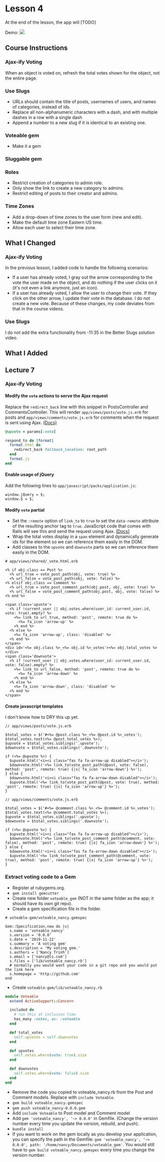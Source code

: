 # Lesson 4
At the end of the lesson, the app will [TODO]

Demo:
![](../gifs/lesson_4.gif)

## Course Instructions
### Ajax-ify Voting
When an object is voted on, refresh the total votes shown for the object, not the entire page.

### Use Slugs
- URLs should contain the title of posts, usernames of users, and names of categories, instead of ids.
- Replace all non-alphanumeric characters with a dash, and with multiple dashes in a row with a single dash
- Append a number to a new slug if it is identical to an existing one.

### Voteable gem
- Make it a gem
### Sluggable gem 
### Roles
- Restrict creation of categories to admin role.
- Only show the link to create a new category to admins.
- Restrict editing of posts to their creator and admins.
### Time Zones
- Add a drop-down of time zones to the user form (new and edit).
- Make the default time zone Eastern US time.
- Allow each user to select their time zone.

## What I Changed
### Ajax-ify Voting
In the previous lesson, I added code to handle the following scenarios:
  - If a user has already voted, I gray out the arrow corresponding to the vote the user made on the object, and do nothing if the user clicks on it (it's not even a link anymore, just an icon).
  - If a user has already voted, I allow the user to change their vote. If they click on the other arrow, I update their vote in the database. I do not create a new vote.
Because of these changes, my code deviates from that in the course videos.

### Use Slugs
I do not add the extra functionality from -11:35 in the Better Slugs solution video. 


## What I Added

## Lecture 7
### Ajax-ify Voting
#### Modify the `vote` actions to serve the Ajax request
Replace the `redirect_back` line with this snippet in PostsController and CommentsController. This will render `app/views/posts/vote.js.erb` for posts and `app/views/comments/vote.js.erb` for comments when the request is sent using Ajax. [(Docs)](https://guides.rubyonrails.org/working_with_javascript_in_rails.html#a-simple-example)
```ruby
@upvote = params[:vote]

respond_to do |format|
  format.html do
    redirect_back fallback_location: root_path
  end
  format.js
end
```

#### Enable usage of jQuery 
Add the following lines to `app/javascript/packs/application.js`:
```
window.jQuery = $;
window.$ = $;
```

#### Modify `vote` partial 
- Set the `:remote` option of `link_to` to `true` to set the `data-remote` attribute of the resulting anchor tag to `true`. JavaScript code that comes with Rails will see this and send the request using Ajax. [(Docs)](https://guides.rubyonrails.org/working_with_javascript_in_rails.html#link-to)
- Wrap the total votes display in a `span` element and dynamically generate ids for the element so we can reference them easily in the DOM.
- Add classes to the `upvote` and `downvote` parts so we can reference them easily in the DOM.

```
# app/views/shared/_vote.html.erb 

<% if obj.class == Post %>
  <% url_true = vote_post_path(obj, vote: true) %>
  <% url_false = vote_post_path(obj, vote: false) %>
<% elsif obj.class == Comment %>
  <% url_true = vote_post_comment_path(obj.post, obj, vote: true) %>
  <% url_false = vote_post_comment_path(obj.post, obj, vote: false) %>
<% end %>

<span class='upvote'>
  <% if !current_user || obj.votes.where(user_id: current_user.id, vote: true).empty? %>
    <%= link_to url_true, method: 'post', remote: true do %>
      <%= fa_icon 'arrow-up' %>
    <% end %>
  <% else %>
    <%= fa_icon 'arrow-up', class: 'disabled' %>
  <% end %>
</span>
<div id='<%= obj.class %>_<%= obj.id %>_votes'><%= obj.total_votes %></div>
<span class='downvote'>
  <% if !current_user || obj.votes.where(user_id: current_user.id, vote: false).empty? %>
    <%= link_to url_false, method: 'post', remote: true do %>
      <%= fa_icon 'arrow-down' %>
    <% end %>
  <% else %>
    <%= fa_icon 'arrow-down', class: 'disabled' %>
  <% end %>
</span>
```

#### Create javascript templates
I don't know how to DRY this up yet.
```
// app/views/posts/vote.js.erb

$total_votes = $('#<%= @post.class %>_<%= @post.id %>_votes');
$total_votes.text(<%= @post.total_votes %>);
$upvote = $total_votes.siblings('.upvote');
$downvote = $total_votes.siblings('.downvote');

if (<%= @upvote %>) {
  $upvote.html('<i><i class="fas fa fa-arrow-up disabled"></i>');
  $downvote.html('<%= link_to(vote_post_path(@post, vote: false), method: 'post', remote: true) {|x| fa_icon 'arrow-down'} %>');
} else {
  $downvote.html('<i><i class="fas fa fa-arrow-down disabled"></i>');
  $upvote.html('<%= link_to(vote_post_path(@post, vote: true), method: 'post', remote: true) {|x| fa_icon 'arrow-up'} %>');
}
```

```
// app/views/comments/vote.js.erb

$total_votes = $('#<%= @comment.class %>_<%= @comment.id %>_votes');
$total_votes.text(<%= @comment.total_votes %>);
$upvote = $total_votes.siblings('.upvote');
$downvote = $total_votes.siblings('.downvote');

if (<%= @upvote %>) {
  $upvote.html('<i><i class="fas fa fa-arrow-up disabled"></i>');
  $downvote.html('<%= link_to(vote_post_comment_path(@comment, vote: false), method: 'post', remote: true) {|x| fa_icon 'arrow-down'} %>');
} else {
  $downvote.html('<i><i class="fas fa fa-arrow-down disabled"></i>');
  $upvote.html('<%= link_to(vote_post_comment_path(@comment, vote: true), method: 'post', remote: true) {|x| fa_icon 'arrow-up'} %>');
}
```

### Extract voting code to a Gem 
- Register at rubygems.org.
- `gem install gemcutter`
- Create new folder `voteable_gem` (NOT in the same folder as the app; it should have its own git repo).
- Create a gem specification file in the folder.
```
# voteable-gem/voteable_nancy.gemspec

Gem::Specification.new do |s|
  s.name = 'voteable_nancy'
  s.version = '0.0.0'
  s.date = '2019-11-22'
  s.summary = 'A voting gem'
  s.description = 'My voting gem.'
  s.authors = ['Nancy Trinh']
  s.email = ['nancy@ls.com']
  s.files = ['lib/voteable_nancy.rb']
  # normally you would want your code in a git repo and you would put the link here
  s.homepage = 'http://github.com' 
end
```
- Create `voteable-gem/lib/voteable_nancy.rb`
```ruby
module Voteable
  extend ActiveSupport::Concern

  included do
    # run this at inclusion time
    has_many :votes, as: :voteable
  end

  def total_votes
    self.upvotes - self.downvotes  
  end

  def upvotes
    self.votes.where(vote: true).size
  end

  def downvotes
    self.votes.where(vote: false).size
  end
end
```
- Remove the code you copied to voteable_nancy.rb from the Post and Comment models. Replace with `include Voteable`.
- `gem build voteable_nancy.gemspec`
- `gem push voteable_nancy-0.0.0.gem`
- Add `include Voteable` to Post model and Comment model 
- Add `gem 'voteable_nancy', '~> 0.0.0'` in Gemfile. (Change the version number every time you update the version, rebuild, and push).
- `bundle install`
- If you want to work on the gem locally as you develop your application, you can specify the path in the Gemfile: `gem 'voteable_nancy', '~> 0.0.0', path: '/home/nancy/Documents/voteable_gem'`. You would still have to `gem build voteable_nancy.gemspec` every time you change the version number.
